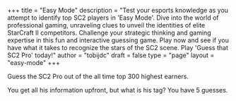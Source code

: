 +++
title = "Easy Mode"
description = "Test your esports knowledge as you attempt to identify top SC2 players in 'Easy Mode'. Dive into the world of professional gaming, unraveling clues to unveil the identities of elite StarCraft II competitors. Challenge your strategic thinking and gaming expertise in this fun and interactive guessing game. Play now and see if you have what it takes to recognize the stars of the SC2 scene. Play 'Guess that SC2 Pro' today!"
author = "tobijdc"
draft = false
type = "page"
layout = "easy-mode"
+++

Guess the SC2 Pro out of the all time top 300 highest earners.

You get all his information upfront, but what is his tag? You have 5 guesses.

